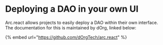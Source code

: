 # Deploying a DAO in your own UI

Arc.react allows projects to easily deploy a DAO within their own interface. The documentation for this is maintained by dOrg, linked below:

{% embed url="https://github.com/dOrgTech/arc.react" %}


